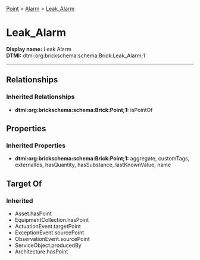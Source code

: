 [Point](../../Point.md) > [Alarm](../Alarm.md) > [Leak_Alarm](.)
# Leak_Alarm

**Display name:** Leak Alarm<br />
**DTMI:** dtmi:org:brickschema:schema:Brick:Leak_Alarm;1

---
## Relationships
### Inherited Relationships
* **dtmi:org:brickschema:schema:Brick:Point;1:** isPointOf
## Properties
### Inherited Properties
* **dtmi:org:brickschema:schema:Brick:Point;1:** aggregate, customTags, externalIds, hasQuantity, hasSubstance, lastKnownValue, name
## Target Of
### Inherited
* Asset.hasPoint
* EquipmentCollection.hasPoint
* ActuationEvent.targetPoint
* ExceptionEvent.sourcePoint
* ObservationEvent.sourcePoint
* ServiceObject.producedBy
* Architecture.hasPoint
